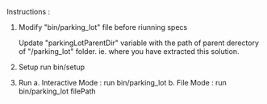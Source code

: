 
Instructions :

1. Modify  "bin/parking_lot" file before riunning specs

	Update "parkingLotParentDir" variable with the path of parent derectory of "/parking_lot" folder. ie. where you have extracted this solution.

2. Setup
	run bin/setup​

3. Run
	a. Interactive Mode : run bin/parking_lot
	b. File Mode        : run bin/parking_lot filePath